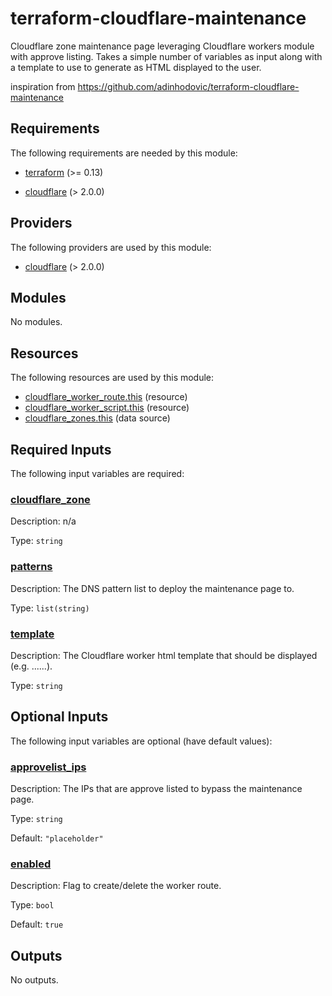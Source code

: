 # terraform-cloudflare-maintenance
Cloudflare zone maintenance page leveraging Cloudflare workers module with approve listing.  Takes a simple number of variables as input 
along with a template to use to generate as HTML displayed to the user.

inspiration from https://github.com/adinhodovic/terraform-cloudflare-maintenance
<!-- BEGIN_TF_DOCS -->
## Requirements

The following requirements are needed by this module:

- <a name="requirement_terraform"></a> [terraform](#requirement\_terraform) (>= 0.13)

- <a name="requirement_cloudflare"></a> [cloudflare](#requirement\_cloudflare) (> 2.0.0)

## Providers

The following providers are used by this module:

- <a name="provider_cloudflare"></a> [cloudflare](#provider\_cloudflare) (> 2.0.0)

## Modules

No modules.

## Resources

The following resources are used by this module:

- [cloudflare_worker_route.this](https://registry.terraform.io/providers/cloudflare/cloudflare/latest/docs/resources/worker_route) (resource)
- [cloudflare_worker_script.this](https://registry.terraform.io/providers/cloudflare/cloudflare/latest/docs/resources/worker_script) (resource)
- [cloudflare_zones.this](https://registry.terraform.io/providers/cloudflare/cloudflare/latest/docs/data-sources/zones) (data source)

## Required Inputs

The following input variables are required:

### <a name="input_cloudflare_zone"></a> [cloudflare\_zone](#input\_cloudflare\_zone)

Description: n/a

Type: `string`

### <a name="input_patterns"></a> [patterns](#input\_patterns)

Description: The DNS pattern list to deploy the maintenance page to.

Type: `list(string)`

### <a name="input_template"></a> [template](#input\_template)

Description: The Cloudflare worker html template that should be displayed (e.g. <!doctype html><head>...</head><body>...</body>).

Type: `string`

## Optional Inputs

The following input variables are optional (have default values):

### <a name="input_approvelist_ips"></a> [approvelist\_ips](#input\_approvelist\_ips)

Description: The IPs that are approve listed to bypass the maintenance page.

Type: `string`

Default: `"placeholder"`

### <a name="input_enabled"></a> [enabled](#input\_enabled)

Description: Flag to create/delete the worker route.

Type: `bool`

Default: `true`

## Outputs

No outputs.
<!-- END_TF_DOCS -->